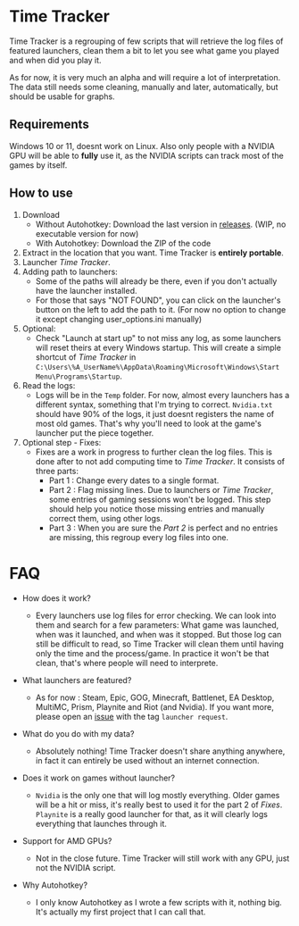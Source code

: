 # Time Tracker

Time Tracker is a regrouping of few scripts that will retrieve the log files of featured launchers, clean them a bit to let you see what game you played and when did you play it.

As for now, it is very much an alpha and will require a lot of interpretation.
The data still needs some cleaning, manually and later, automatically, but should be usable for graphs.


## Requirements

Windows 10 or 11, doesnt work on Linux.
Also only people with a NVIDIA GPU will be able to **fully** use it, as the NVIDIA scripts can track most of the games by itself.


## How to use

1) Download
    - Without Autohotkey: Download the last version in [releases](https://github.com/Aonne/Time-Tracker/releases/). (WIP, no executable version for now)
    - With Autohotkey: Download the ZIP of the code
2) Extract in the location that you want. Time Tracker is **entirely portable**.
3) Launcher *Time Tracker*.
4) Adding path to launchers:
    - Some of the paths will already be there, even if you don't actually have the launcher installed.
    - For those that says "NOT FOUND", you can click on the launcher's button on the left to add the path to it. (For now no option to change it except changing user_options.ini manually)
5) Optional:
    - Check "Launch at start up" to not miss any log, as some launchers will reset theirs at every Windows startup. This will create a simple shortcut of *Time Tracker* in ```C:\Users\%A_UserName%\AppData\Roaming\Microsoft\Windows\Start Menu\Programs\Startup```.
6) Read the logs:
    - Logs will be in the ```Temp``` folder. For now, almost every launchers has a different syntax, something that I'm trying to correct. ```Nvidia.txt``` should have 90% of the logs, it just doesnt registers the name of most old games. That's why you'll need to look at the game's launcher put the piece together.
7) Optional step - Fixes:
    - Fixes are a work in progress to further clean the log files. This is done after to not add computing time to *Time Tracker*. It consists of three parts:
        - Part 1 : Change every dates to a single format.
        - Part 2 : Flag missing lines. Due to launchers or *Time Tracker*, some entries of gaming sessions won't be logged. This step should help you notice those missing entries and manually correct them, using other logs.
        - Part 3 : When you are sure the *Part  2* is perfect and no entries are missing, this regroup every log files into one.


# FAQ

* How does it work?
  * Every launchers use log files for error checking. We can look into them and search for a few parameters: What game was launched, when was it launched, and when was it stopped. But those log can still be difficult to read, so Time Tracker will clean them until having only the time and the process/game. In practice it won't be that clean, that's where people will need to interprete.

* What launchers are featured?
  * As for now : Steam, Epic, GOG, Minecraft, Battlenet, EA Desktop, MultiMC, Prism, Playnite and Riot (and Nvidia). If you want more, please open an [issue](https://github.com/Aonne/Time-Tracker/issues/new) with the tag ```launcher request```.

* What do you do with my data?
  * Absolutely nothing! Time Tracker doesn't share anything anywhere, in fact it can entirely be used without an internet connection.

* Does it work on games without launcher?
  * ```Nvidia``` is the only one that will log mostly everything. Older games will be a hit or miss, it's really best to used it for the part 2 of *Fixes*. ```Playnite``` is a really good launcher for that, as it will clearly logs everything that launches through it.

* Support for AMD GPUs?
  * Not in the close future. Time Tracker will still work with any GPU, just not the NVIDIA script.

* Why Autohotkey?
  * I only know Autohotkey as I wrote a few scripts with it, nothing big. It's actually my first project that I can call that.
